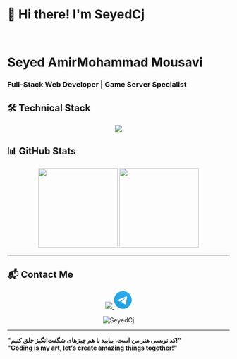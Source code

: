 **<h1>👋 Hi there! I'm SeyedCj</h1>**
<br>
# **Seyed AmirMohammad Mousavi**  
### **Full-Stack Web Developer | Game Server Specialist**  

## **🛠️ Technical Stack**  

<div align="center">
  <a href="#">
    <img src="https://skillicons.dev/icons?i=html,css,python,js,ts,nodejs,express,nest,react,vite,next,tailwind,bootstrap,mongodb,mysql,postgresql,git,vscode,postman,npm&theme=dark" />
  </a>
</div>

## **📊 GitHub Stats**  

<div align="center">
  <img height="180em" src="https://github-readme-stats.vercel.app/api?username=Seyed-Cj&show_icons=true&theme=dark&hide_border=true" />
  <img height="180em" src="https://github-readme-stats.vercel.app/api/top-langs/?username=Seyed-Cj&layout=compact&theme=dark&hide_border=true" />
</div>

---

## **📬 Contact Me**  

<div align="center">
  <a href="mailto:SeyedxCj@gmail.com">
    <img src="https://skillicons.dev/icons?i=gmail&theme=dark" />
  </a>
  <a href="https://t.me/seyedcj_sc">
<svg xmlns="http://www.w3.org/2000/svg" width="40" height="40" viewBox="0 0 256 256"><defs><linearGradient id="logosTelegram0" x1="50%" x2="50%" y1="0%" y2="100%"><stop offset="0%" stop-color="#2aabee"/><stop offset="100%" stop-color="#229ed9"/></linearGradient></defs><path fill="url(#logosTelegram0)" d="M128 0C94.06 0 61.48 13.494 37.5 37.49A128.04 128.04 0 0 0 0 128c0 33.934 13.5 66.514 37.5 90.51C61.48 242.506 94.06 256 128 256s66.52-13.494 90.5-37.49c24-23.996 37.5-56.576 37.5-90.51s-13.5-66.514-37.5-90.51C194.52 13.494 161.94 0 128 0"/><path fill="#fff" d="M57.94 126.648q55.98-24.384 74.64-32.152c35.56-14.786 42.94-17.354 47.76-17.441c1.06-.017 3.42.245 4.96 1.49c1.28 1.05 1.64 2.47 1.82 3.467c.16.996.38 3.266.2 5.038c-1.92 20.24-10.26 69.356-14.5 92.026c-1.78 9.592-5.32 12.808-8.74 13.122c-7.44.684-13.08-4.912-20.28-9.63c-11.26-7.386-17.62-11.982-28.56-19.188c-12.64-8.328-4.44-12.906 2.76-20.386c1.88-1.958 34.64-31.748 35.26-34.45c.08-.338.16-1.598-.6-2.262c-.74-.666-1.84-.438-2.64-.258c-1.14.256-19.12 12.152-54 35.686c-5.1 3.508-9.72 5.218-13.88 5.128c-4.56-.098-13.36-2.584-19.9-4.708c-8-2.606-14.38-3.984-13.82-8.41c.28-2.304 3.46-4.662 9.52-7.072"/></svg>
  </a>
</div>

<p align="center">
  <img src="https://komarev.com/ghpvc/?username=Seyed-Cj&label=Profile%20views&color=0e75b6&style=flat" alt="SeyedCj" />
</p>

---

**"کد نویسی هنر من است، بیایید با هم چیزهای شگفت‌انگیز خلق کنیم!"**  
**"Coding is my art, let's create amazing things together!"**  
